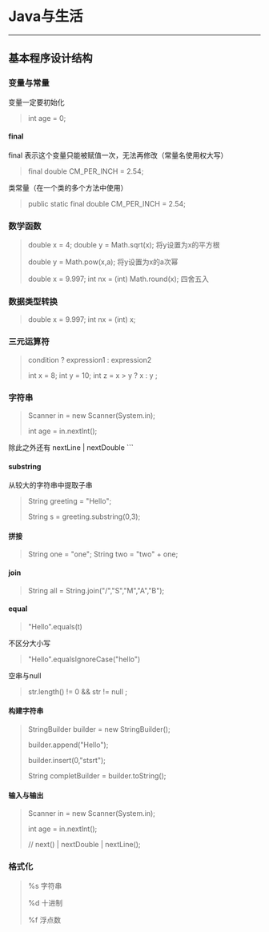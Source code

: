 # Java与生活

---

## 基本程序设计结构

### 变量与常量

变量一定要初始化

> int age = 0;

#### final

final 表示这个变量只能被赋值一次，无法再修改（常量名使用权大写）

> final double CM_PER_INCH  = 2.54;

类常量（在一个类的多个方法中使用）

> public static final double CM_PER_INCH = 2.54;



### 数学函数

> double x = 4; double y = Math.sqrt(x); 将y设置为x的平方根
>
> double y =  Math.pow(x,a); 将y设置为x的a次幂
>
> double x =  9.997; int nx = (int) Math.round(x);  四舍五入



### 数据类型转换

> double x = 9.997; int nx = (int) x;



### 三元运算符

> condition ? expression1 : expression2
>
> int x = 8; int y = 10; int z = x > y ? x : y ;



### 字符串

> Scanner in  =  new Scanner(System.in);
>
> int age = in.nextInt();

除此之外还有 nextLine | nextDouble ```



#### substring

从较大的字符串中提取子串

> String greeting = "Hello";
>
> String s = greeting.substring(0,3);



#### 拼接

> String one = "one"; String two = "two" + one;

#### join

> String all = String.join("/","S","M","A","B");

#### equal

> "Hello".equals(t)

不区分大小写

> "Hello".equalsIgnoreCase("hello")

空串与null

> str.length() != 0 && str != null ;

#### 构建字符串

> StringBuilder builder = new StringBuilder();
>
> builder.append("Hello");
>
> builder.insert(0,"stsrt");
>
> String completBuilder = builder.toString();

#### 输入与输出

> Scanner in = new Scanner(System.in);
>
> int age = in.nextInt(); 
>
> // next() | nextDouble | nextLine();

### 格式化

> %s 字符串
>
> %d 十进制
>
> %f 浮点数
